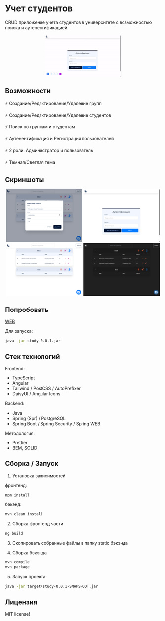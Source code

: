 # Учет студентов
 CRUD приложение учета студентов в университете с возможностью поиска и аутенентификацией.
<p align="center">
<img width="49%" src="assets/example.gif" />
</p>

## Возможности
⚡ Создание/Редактирование/Удаление групп

⚡ Создание/Редактирование/Удаление студентов

⚡ Поиск по группам и студентам

⚡ Аутенентификация и Регистрация пользователей

⚡ 2 роли: Администратор и пользователь

⚡ Темная/Светлая тема

 ## Скриншоты
<p align="center">
    <img width="49%" src="assets/edit-table.png" />
    <img width="49%" src="assets/login.png" />
    <img width="49%" src="assets/tables.png" />
    <img width="49%" src="assets/dark-theme.png" />
</p>

 ## Попробовать
[WEB](https://wracce.github.io/pytnawko)

Для запуска:
```bash
java -jar study-0.0.1.jar
```



## Стек технологий
Frontend:
 * TypeScript
 * Angular
 * Tailwind / PostCSS / AutoPrefixer
 * DaisyUI / Angular Icons

 Backend: 
 * Java
 * Spring (Spr) / PostgreSQL
 * Spring Boot / Spring Security / Spring WEB

Методология: 
 * Prettier
 * BEM, SOLID

## Сборка / Запуск


1. Установка зависимостей

фронтенд:
```bash
npm install
```

бэкэнд:
```bash
mvn clean install
```

2. Сборка фронтенд части

```bash
ng build
```

3. Скопировать собранные файлы в папку static бэкэнда

4. Сборка бэкэнда
```bash
mvn compile
mvn package
```

5. Запуск проекта:
```bash
java -jar target/study-0.0.1-SNAPSHOOT.jar
```

## Лицензия
MIT license!
